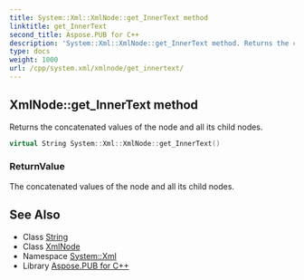 ```yaml
---
title: System::Xml::XmlNode::get_InnerText method
linktitle: get_InnerText
second_title: Aspose.PUB for C++
description: 'System::Xml::XmlNode::get_InnerText method. Returns the concatenated values of the node and all its child nodes in C++.'
type: docs
weight: 1000
url: /cpp/system.xml/xmlnode/get_innertext/
---
```

## XmlNode::get_InnerText method


Returns the concatenated values of the node and all its child nodes.

```cpp
virtual String System::Xml::XmlNode::get_InnerText()
```


### ReturnValue

The concatenated values of the node and all its child nodes.

## See Also

* Class [String](../../../system/string/)
* Class [XmlNode](../)
* Namespace [System::Xml](../../)
* Library [Aspose.PUB for C++](../../../)
